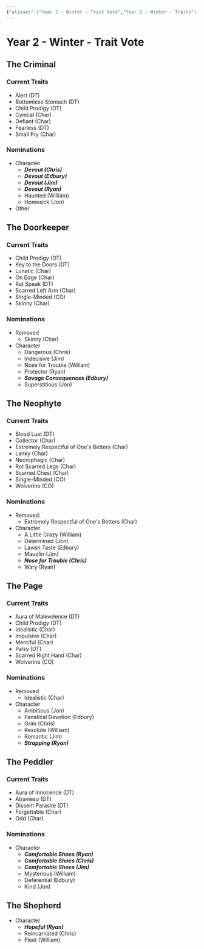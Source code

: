 ```yaml
---
{"aliases":["Year 2 - Winter - Trait Vote","Year 2 - Winter - Traits"],"date-created":"2024-08-23T15:52","date-modified":"2024-08-25T14:18","dg-publish":true,"tags":["moonrise"],"title":"Year 2 - Winter - Trait Vote","dg-path":"moonrise/Year 2 - Winter - Trait Vote.md","permalink":"/moonrise/year-2-winter-trait-vote/","dgPassFrontmatter":true}
---
```



# Year 2 - Winter - Trait Vote

## The Criminal

### Current Traits

- Alert (DT)
- Bottomless Stomach (DT)
- Child Prodigy (DT)
- Cynical (Char)
- Defiant (Char)
- Fearless (DT)
- Small Fry (Char)

### Nominations

- Character
  - ***Devout (Chris)***
  - ***Devout (Edbury)***
  - ***Devout (Jim)***
  - ***Devout (Ryan)***
  - Haunted (William)
  - Homesick (Jon)
- Other

## The Doorkeeper

### Current Traits

- Child Prodigy (DT)
- Key to the Doors (DT)
- Lunatic (Char)
- On Edge (Char)
- Rat Speak (DT)
- Scarred Left Arm (Char)
- Single-Minded (CO)
- Skinny (Char)

### Nominations

- Removed
  - Skinny (Char)
- Character
  - Dangerous (Chris)
  - Indecisive (Jim)
  - Nose for Trouble (William)
  - Protector (Ryan)
  - ***Savage Consequences (Edbury)***
  - Superstitious (Jon)

## The Neophyte

### Current Traits

- Blood Lust (DT)
- Collector (Char)
- Extremely Respectful of One's Betters (Char)
- Lanky (Char)
- Necrophagic (Char)
- Rot Scarred Legs (Char)
- Scarred Chest (Char)
- Single-Minded (CO)
- Wolverine (CO)

### Nominations

- Removed:
  - Extremely Respectful of One's Betters (Char)
- Character
  - A Little Crazy (William)
  - Determined (Jon)
  - Lavish Taste (Edbury)
  - Maudlin (Jim)
  - ***Nose for Trouble (Chris)***
  - Wary (Ryan)

## The Page

### Current Traits

- Aura of Malevolence (DT)
- Child Prodigy (DT)
- Idealistic (Char)
- Impulsive (Char)
- Merciful (Char)
- Palsy (DT)
- Scarred Right Hand (Char)
- Wolverine (CO)

### Nominations

- Removed
  - Idealistic (Char)
- Character
  - Ambitious (Jon)
  - Fanatical Devotion (Edbury)
  - Grim (Chris)
  - Resolute (William)
  - Romantic (Jim)
  - _**Strapping (Ryan)**_

## The Peddler

### Current Traits

- Aura of Innocence (DT)
- Atravieso (DT)
- Dissent Parasite (DT)
- Forgettable (Char)
- Odd (Char)

### Nominations

- Character
  - ***Comfortable Shoes (Ryan)***
  - ***Comfortable Shoes (Chris)***
  - ***Comfortable Shoes (Jim)***
  - Mysterious (William)
  - Deferential (Edbury)
  - Kind (Jon)

## The Shepherd

- Character
  - ***Hopeful (Ryan)***
  - Reincarnated (Chris)
  - Fleet (William)
